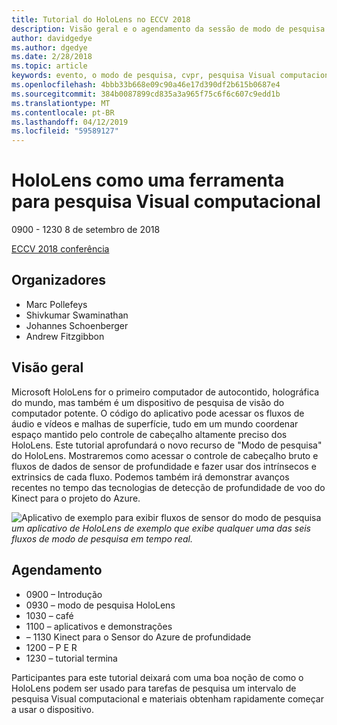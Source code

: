 ```yaml
---
title: Tutorial do HoloLens no ECCV 2018
description: Visão geral e o agendamento da sessão de modo de pesquisa do HoloLens, deverá ser entregue na conferência ECCV em 8 de setembro de 2018.
author: davidgedye
ms.author: dgedye
ms.date: 2/28/2018
ms.topic: article
keywords: evento, o modo de pesquisa, cvpr, pesquisa Visual computacional, pesquisa, HoloLens
ms.openlocfilehash: 4bbb33b668e09c90a46e17d390df2b615b0687e4
ms.sourcegitcommit: 384b0087899cd835a3a965f75c6f6c607c9edd1b
ms.translationtype: MT
ms.contentlocale: pt-BR
ms.lasthandoff: 04/12/2019
ms.locfileid: "59589127"
---
```

# <a name="hololens-as-a-tool-for-computer-vision-research"></a>HoloLens como uma ferramenta para pesquisa Visual computacional
0900 - 1230 8 de setembro de 2018

[ECCV 2018 conferência](https://eccv2018.org)

## <a name="organizers"></a>Organizadores
* Marc Pollefeys
* Shivkumar Swaminathan
* Johannes Schoenberger
* Andrew Fitzgibbon

## <a name="overview"></a>Visão geral
Microsoft HoloLens for o primeiro computador de autocontido, holográfica do mundo, mas também é um dispositivo de pesquisa de visão do computador potente.
O código do aplicativo pode acessar os fluxos de áudio e vídeos e malhas de superfície, tudo em um mundo coordenar espaço mantido pelo controle de cabeçalho altamente preciso dos HoloLens. Este tutorial aprofundará o novo recurso de "Modo de pesquisa" do HoloLens.
Mostraremos como acessar o controle de cabeçalho bruto e fluxos de dados de sensor de profundidade e fazer usar dos intrínsecos e extrinsics de cada fluxo.  Podemos também irá demonstrar avanços recentes no tempo das tecnologias de detecção de profundidade de voo do Kinect para o projeto do Azure.

![Aplicativo de exemplo para exibir fluxos de sensor do modo de pesquisa](images/sensor-stream-viewer.jpg)
*um aplicativo de HoloLens de exemplo que exibe qualquer uma das seis fluxos de modo de pesquisa em tempo real.*

## <a name="schedule"></a>Agendamento
* 0900 – Introdução
* 0930 – modo de pesquisa HoloLens
* 1030 – café
* 1100 – aplicativos e demonstrações
* – 1130 Kinect para o Sensor do Azure de profundidade
* 1200 – P E R
* 1230 – tutorial termina

Participantes para este tutorial deixará com uma boa noção de como o HoloLens podem ser usado para tarefas de pesquisa um intervalo de pesquisa Visual computacional e materiais obtenham rapidamente começar a usar o dispositivo.

